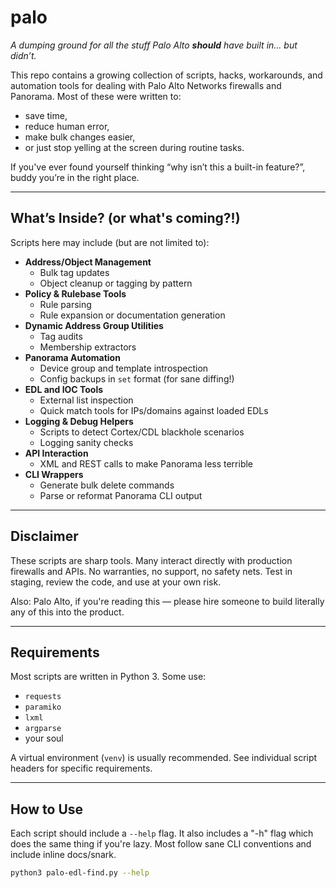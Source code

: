 # palo

_A dumping ground for all the stuff Palo Alto **should** have built in... but didn’t._

This repo contains a growing collection of scripts, hacks, workarounds, and automation tools for dealing with Palo Alto Networks firewalls and Panorama. Most of these were written to:

- save time,
- reduce human error,
- make bulk changes easier,
- or just stop yelling at the screen during routine tasks.

If you've ever found yourself thinking “why isn’t this a built-in feature?”, buddy you’re in the right place.

---

##  What’s Inside? (or what's coming?!)

Scripts here may include (but are not limited to):

- **Address/Object Management**
  - Bulk tag updates
  - Object cleanup or tagging by pattern
- **Policy & Rulebase Tools**
  - Rule parsing
  - Rule expansion or documentation generation
- **Dynamic Address Group Utilities**
  - Tag audits
  - Membership extractors
- **Panorama Automation**
  - Device group and template introspection
  - Config backups in `set` format (for sane diffing!)
- **EDL and IOC Tools**
  - External list inspection
  - Quick match tools for IPs/domains against loaded EDLs
- **Logging & Debug Helpers**
  - Scripts to detect Cortex/CDL blackhole scenarios
  - Logging sanity checks
- **API Interaction**
  - XML and REST calls to make Panorama less terrible
- **CLI Wrappers**
  - Generate bulk delete commands
  - Parse or reformat Panorama CLI output

---

## Disclaimer

These scripts are sharp tools. Many interact directly with production firewalls and APIs. No warranties, no support, no safety nets. Test in staging, review the code, and use at your own risk.

Also: Palo Alto, if you're reading this — please hire someone to build literally any of this into the product.

---

##  Requirements

Most scripts are written in Python 3. Some use:

- `requests`
- `paramiko`
- `lxml`
- `argparse`
- your soul

A virtual environment (`venv`) is usually recommended. See individual script headers for specific requirements.

---

##  How to Use

Each script should include a `--help` flag. It also includes a "-h" flag which does the same thing if you're lazy. Most follow sane CLI conventions and include inline docs/snark.

```bash
python3 palo-edl-find.py --help

